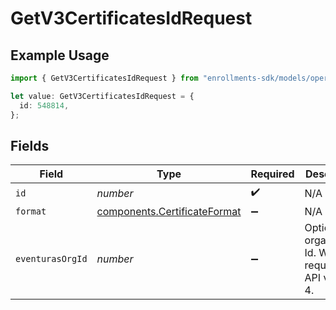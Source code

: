 # GetV3CertificatesIdRequest

## Example Usage

```typescript
import { GetV3CertificatesIdRequest } from "enrollments-sdk/models/operations";

let value: GetV3CertificatesIdRequest = {
  id: 548814,
};
```

## Fields

| Field                                                                        | Type                                                                         | Required                                                                     | Description                                                                  |
| ---------------------------------------------------------------------------- | ---------------------------------------------------------------------------- | ---------------------------------------------------------------------------- | ---------------------------------------------------------------------------- |
| `id`                                                                         | *number*                                                                     | :heavy_check_mark:                                                           | N/A                                                                          |
| `format`                                                                     | [components.CertificateFormat](../../models/components/certificateformat.md) | :heavy_minus_sign:                                                           | N/A                                                                          |
| `eventurasOrgId`                                                             | *number*                                                                     | :heavy_minus_sign:                                                           | Optional organization Id. Will be required in API version 4.                 |